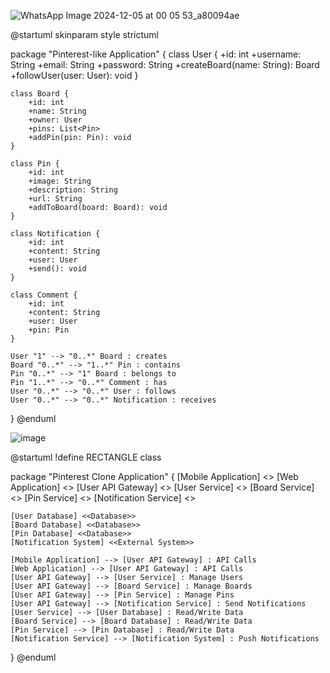 
![WhatsApp Image 2024-12-05 at 00 05 53_a80094ae](https://github.com/user-attachments/assets/8a3e2486-d147-43c6-b631-8dd3385ed9b4)

@startuml
skinparam style strictuml

package "Pinterest-like Application" {
    class User {
        +id: int
        +username: String
        +email: String
        +password: String
        +createBoard(name: String): Board
        +followUser(user: User): void
    }

    class Board {
        +id: int
        +name: String
        +owner: User
        +pins: List<Pin>
        +addPin(pin: Pin): void
    }

    class Pin {
        +id: int
        +image: String
        +description: String
        +url: String
        +addToBoard(board: Board): void
    }

    class Notification {
        +id: int
        +content: String
        +user: User
        +send(): void
    }

    class Comment {
        +id: int
        +content: String
        +user: User
        +pin: Pin
    }

    User "1" --> "0..*" Board : creates
    Board "0..*" --> "1..*" Pin : contains
    Pin "0..*" --> "1" Board : belongs to
    Pin "1..*" --> "0..*" Comment : has
    User "0..*" --> "0..*" User : follows
    User "0..*" --> "0..*" Notification : receives
}
@enduml

![image](https://github.com/user-attachments/assets/b9327abc-a5dd-47e3-b8ea-bbedfd6c86bb)

@startuml
!define RECTANGLE class

package "Pinterest Clone Application" {
    [Mobile Application] <<Mobile Application>> 
    [Web Application] <<Web Application>> 
    [User API Gateway] <<API Gateway>> 
    [User Service] <<Microservice>> 
    [Board Service] <<Microservice>> 
    [Pin Service] <<Microservice>> 
    [Notification Service] <<Microservice>> 

    [User Database] <<Database>> 
    [Board Database] <<Database>> 
    [Pin Database] <<Database>> 
    [Notification System] <<External System>> 

    [Mobile Application] --> [User API Gateway] : API Calls
    [Web Application] --> [User API Gateway] : API Calls
    [User API Gateway] --> [User Service] : Manage Users
    [User API Gateway] --> [Board Service] : Manage Boards
    [User API Gateway] --> [Pin Service] : Manage Pins
    [User API Gateway] --> [Notification Service] : Send Notifications
    [User Service] --> [User Database] : Read/Write Data
    [Board Service] --> [Board Database] : Read/Write Data
    [Pin Service] --> [Pin Database] : Read/Write Data
    [Notification Service] --> [Notification System] : Push Notifications
}
@enduml


